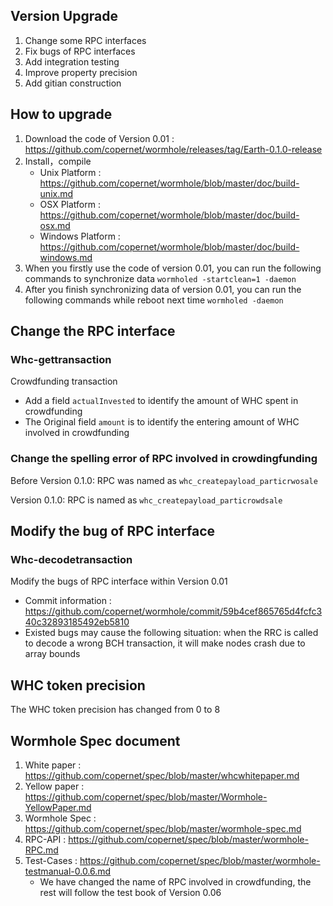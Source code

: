 ## Version Upgrade
1.	Change some RPC interfaces
2.	Fix bugs of RPC interfaces
3.	Add integration testing
4.	Improve property precision
5.	Add gitian construction 

## How to upgrade
1.	Download the code of Version 0.01 : https://github.com/copernet/wormhole/releases/tag/Earth-0.1.0-release
2.	Install，compile
    * Unix Platform : https://github.com/copernet/wormhole/blob/master/doc/build-unix.md
    * OSX Platform : https://github.com/copernet/wormhole/blob/master/doc/build-osx.md
    * Windows Platform : https://github.com/copernet/wormhole/blob/master/doc/build-windows.md
3.	When you firstly use the code of version 0.01, you can run the following commands to synchronize data `wormholed -startclean=1 -daemon`
4.	After you finish synchronizing data of version 0.01, you can run the following commands while reboot next time `wormholed -daemon`


## Change the RPC interface

### Whc-gettransaction

Crowdfunding transaction
* Add a field `actualInvested` to identify the amount of WHC spent in crowdfunding 
* The Original field `amount` is to identify the entering amount of WHC involved in crowdfunding



### Change the spelling error of RPC involved in crowdingfunding 
Before Version 0.1.0: RPC was named as `whc_createpayload_particrwosale`

Version 0.1.0: RPC is named as `whc_createpayload_particrowdsale`
 
 
## Modify the bug of RPC interface

### Whc-decodetransaction

Modify the bugs of RPC interface within Version 0.01
* Commit information : https://github.com/copernet/wormhole/commit/59b4cef865765d4fcfc340c32893185492eb5810 
* Existed bugs may cause the following situation: when the RRC is called to decode a wrong BCH transaction, it will make nodes crash due to array bounds


## WHC token precision
The WHC token precision has changed from 0 to 8

## Wormhole Spec document

1.	White paper : https://github.com/copernet/spec/blob/master/whcwhitepaper.md
2.	Yellow paper : https://github.com/copernet/spec/blob/master/Wormhole-YellowPaper.md
3.	Wormhole Spec :  https://github.com/copernet/spec/blob/master/wormhole-spec.md
4.	RPC-API : https://github.com/copernet/spec/blob/master/wormhole-RPC.md
5.	Test-Cases : https://github.com/copernet/spec/blob/master/wormhole-testmanual-0.0.6.md
    * We have changed the name of RPC involved in crowdfunding, the rest will follow the test book of Version 0.06 
 
